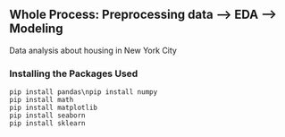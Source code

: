 ## Whole Process: Preprocessing data --> EDA --> Modeling

Data analysis about housing in New York City

### Installing the Packages Used
```
pip install pandas\npip install numpy
pip install math
pip install matplotlib
pip install seaborn
pip install sklearn
```
